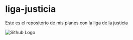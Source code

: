 # liga-justicia
Este es el repositorio de mis planes con la liga de la justicia

![Sithub Logo](https://cameronmcefee.com/img/work/the-octocat/original.jpg)
